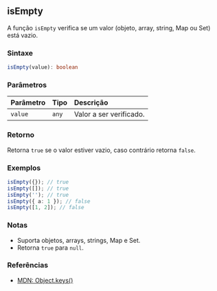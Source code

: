 ## isEmpty

A função `isEmpty` verifica se um valor (objeto, array, string, Map ou Set) está vazio.

### Sintaxe

```typescript
isEmpty(value): boolean
```

### Parâmetros

| Parâmetro | Tipo   | Descrição                                 |
| :---------| :------| :-----------------------------------------|
| `value`   | `any`  | Valor a ser verificado.                    |

### Retorno

Retorna `true` se o valor estiver vazio, caso contrário retorna `false`.

### Exemplos

```typescript
isEmpty({}); // true
isEmpty([]); // true
isEmpty(''); // true
isEmpty({ a: 1 }); // false
isEmpty([1, 2]); // false
```

### Notas

- Suporta objetos, arrays, strings, Map e Set.
- Retorna `true` para `null`.

### Referências
- [MDN: Object.keys()](https://developer.mozilla.org/pt-BR/docs/Web/JavaScript/Reference/Global_Objects/Object/keys)